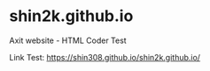 # shin2k.github.io
Axit website - HTML Coder Test

Link Test: https://shin308.github.io/shin2k.github.io/
